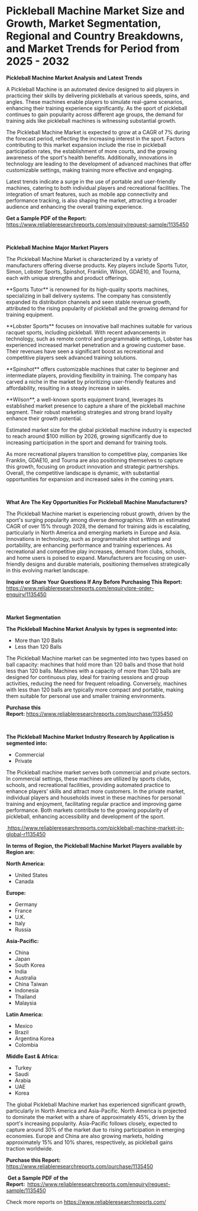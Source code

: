 <p><h1>Pickleball Machine Market Size and Growth, Market Segmentation, Regional and Country Breakdowns, and Market Trends for Period from 2025 -  2032</h1></p><p><strong>Pickleball Machine Market Analysis and Latest Trends</strong></p>
<p><p>A Pickleball Machine is an automated device designed to aid players in practicing their skills by delivering pickleballs at various speeds, spins, and angles. These machines enable players to simulate real-game scenarios, enhancing their training experience significantly. As the sport of pickleball continues to gain popularity across different age groups, the demand for training aids like pickleball machines is witnessing substantial growth.</p><p>The Pickleball Machine Market is expected to grow at a CAGR of 7% during the forecast period, reflecting the increasing interest in the sport. Factors contributing to this market expansion include the rise in pickleball participation rates, the establishment of more courts, and the growing awareness of the sport's health benefits. Additionally, innovations in technology are leading to the development of advanced machines that offer customizable settings, making training more effective and engaging.</p><p>Latest trends indicate a surge in the use of portable and user-friendly machines, catering to both individual players and recreational facilities. The integration of smart features, such as mobile app connectivity and performance tracking, is also shaping the market, attracting a broader audience and enhancing the overall training experience.</p></p>
<p><strong>Get a Sample PDF of the Report:&nbsp;</strong> <a href="https://www.reliableresearchreports.com/enquiry/request-sample/1135450?utm_campaign=2141&utm_medium=2&utm_source=Github&utm_content=ia&utm_term=07022025&utm_id=pickleball-machine">https://www.reliableresearchreports.com/enquiry/request-sample/1135450</a></p>
<p>&nbsp;</p>
<p><strong>Pickleball Machine Major Market Players</strong></p>
<p><p>The Pickleball Machine Market is characterized by a variety of manufacturers offering diverse products. Key players include Sports Tutor, Simon, Lobster Sports, Spinshot, Franklin, Wilson, GDAE10, and Tourna, each with unique strengths and product offerings.</p><p>**Sports Tutor** is renowned for its high-quality sports machines, specializing in ball delivery systems. The company has consistently expanded its distribution channels and seen stable revenue growth, attributed to the rising popularity of pickleball and the growing demand for training equipment.</p><p>**Lobster Sports** focuses on innovative ball machines suitable for various racquet sports, including pickleball. With recent advancements in technology, such as remote control and programmable settings, Lobster has experienced increased market penetration and a growing customer base. Their revenues have seen a significant boost as recreational and competitive players seek advanced training solutions.</p><p>**Spinshot** offers customizable machines that cater to beginner and intermediate players, providing flexibility in training. The company has carved a niche in the market by prioritizing user-friendly features and affordability, resulting in a steady increase in sales.</p><p>**Wilson**, a well-known sports equipment brand, leverages its established market presence to capture a share of the pickleball machine segment. Their robust marketing strategies and strong brand loyalty enhance their growth potential.</p><p>Estimated market size for the global pickleball machine industry is expected to reach around $100 million by 2026, growing significantly due to increasing participation in the sport and demand for training tools. </p><p>As more recreational players transition to competitive play, companies like Franklin, GDAE10, and Tourna are also positioning themselves to capture this growth, focusing on product innovation and strategic partnerships. Overall, the competitive landscape is dynamic, with substantial opportunities for expansion and increased sales in the coming years.</p></p>
<p>&nbsp;</p>
<p><strong>What Are The Key Opportunities For Pickleball Machine Manufacturers?</strong></p>
<p><p>The Pickleball Machine market is experiencing robust growth, driven by the sport's surging popularity among diverse demographics. With an estimated CAGR of over 15% through 2028, the demand for training aids is escalating, particularly in North America and emerging markets in Europe and Asia. Innovations in technology, such as programmable shot settings and portability, are enhancing performance and training experiences. As recreational and competitive play increases, demand from clubs, schools, and home users is poised to expand. Manufacturers are focusing on user-friendly designs and durable materials, positioning themselves strategically in this evolving market landscape.</p></p>
<p><strong>Inquire or Share Your Questions If Any Before Purchasing This Report:</strong> <a href="https://www.reliableresearchreports.com/enquiry/pre-order-enquiry/1135450?utm_campaign=2141&utm_medium=2&utm_source=Github&utm_content=ia&utm_term=07022025&utm_id=pickleball-machine">https://www.reliableresearchreports.com/enquiry/pre-order-enquiry/1135450</a></p>
<p>&nbsp;</p>
<p><strong>Market Segmentation</strong></p>
<p><strong>The Pickleball Machine Market Analysis by types is segmented into:</strong></p>
<p><ul><li>More than 120 Balls</li><li>Less than 120 Balls</li></ul></p>
<p><p>The Pickleball Machine market can be segmented into two types based on ball capacity: machines that hold more than 120 balls and those that hold less than 120 balls. Machines with a capacity of more than 120 balls are designed for continuous play, ideal for training sessions and group activities, reducing the need for frequent reloading. Conversely, machines with less than 120 balls are typically more compact and portable, making them suitable for personal use and smaller training environments.</p></p>
<p><strong>Purchase this Report:&nbsp;</strong><a href="https://www.reliableresearchreports.com/purchase/1135450?utm_campaign=2141&utm_medium=2&utm_source=Github&utm_content=ia&utm_term=07022025&utm_id=pickleball-machine">https://www.reliableresearchreports.com/purchase/1135450</a></p>
<p>&nbsp;</p>
<p><strong>The Pickleball Machine Market Industry Research by Application is segmented into:</strong></p>
<p><ul><li>Commercial</li><li>Private</li></ul></p>
<p><p>The Pickleball machine market serves both commercial and private sectors. In commercial settings, these machines are utilized by sports clubs, schools, and recreational facilities, providing automated practice to enhance players’ skills and attract more customers. In the private market, individual players and households invest in these machines for personal training and enjoyment, facilitating regular practice and improving game performance. Both markets contribute to the growing popularity of pickleball, enhancing accessibility and development of the sport.</p></p>
<p><a href="https://www.reliableresearchreports.com/pickleball-machine-market-in-global-r1135450?utm_campaign=2141&utm_medium=2&utm_source=Github&utm_content=ia&utm_term=07022025&utm_id=pickleball-machine">&nbsp;https://www.reliableresearchreports.com/pickleball-machine-market-in-global-r1135450</a></p>
<p><strong>In terms of Region, the Pickleball Machine Market Players available by Region are:</strong></p>
<p>
    <p> <strong> North America: </strong>
        <ul>
            <li>United States</li>
            <li>Canada</li>
        </ul>
        </p> 
    <p> <strong> Europe: </strong>
        <ul>
            <li>Germany</li>
            <li>France</li>
            <li>U.K.</li>
            <li>Italy</li>
            <li>Russia</li>
        </ul>
        </p> 
    <p> <strong> Asia-Pacific: </strong>
        <ul>
            <li>China</li>
            <li>Japan</li>
            <li>South Korea</li>
            <li>India</li>
            <li>Australia</li>
            <li>China Taiwan</li>
            <li>Indonesia</li>
            <li>Thailand</li>
            <li>Malaysia</li>
        </ul>
        </p> 
    <p> <strong> Latin America: </strong>
        <ul>
            <li>Mexico</li>
            <li>Brazil</li>
            <li>Argentina Korea</li>
            <li>Colombia</li>
        </ul>
        </p> 
    <p> <strong> Middle East & Africa: </strong>
        <ul>
            <li>Turkey</li>
            <li>Saudi</li>
            <li>Arabia</li>
            <li>UAE</li>
            <li>Korea</li>
        </ul>
    </p>
    </p>
<p><p>The global Pickleball Machine market has experienced significant growth, particularly in North America and Asia-Pacific. North America is projected to dominate the market with a share of approximately 45%, driven by the sport's increasing popularity. Asia-Pacific follows closely, expected to capture around 30% of the market due to rising participation in emerging economies. Europe and China are also growing markets, holding approximately 15% and 10% shares, respectively, as pickleball gains traction worldwide.</p></p>
<p><strong>Purchase this Report: </strong><a href="https://www.reliableresearchreports.com/purchase/1135450?utm_campaign=2141&utm_medium=2&utm_source=Github&utm_content=ia&utm_term=07022025&utm_id=pickleball-machine">https://www.reliableresearchreports.com/purchase/1135450</a></p>
<p>&nbsp;<strong>Get a Sample PDF of the Report:&nbsp;&nbsp;</strong><a href="https://www.reliableresearchreports.com/enquiry/request-sample/1135450?utm_campaign=2141&utm_medium=2&utm_source=Github&utm_content=ia&utm_term=07022025&utm_id=pickleball-machine">https://www.reliableresearchreports.com/enquiry/request-sample/1135450</a></p>
<p><strong></strong></p>
<p>Check more reports on <a href="https://www.reliableresearchreports.com/?utm_campaign=2141&utm_medium=2&utm_source=Github&utm_content=ia&utm_term=07022025&utm_id=pickleball-machine">https://www.reliableresearchreports.com/</a></p>